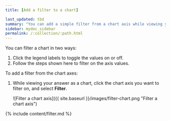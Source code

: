 ```yaml
---
title: [Add a filter to a chart]

last_updated: tbd
summary: "You can add a simple filter from a chart axis while viewing your answer as a chart."
sidebar: mydoc_sidebar
permalink: /:collection/:path.html
---
```

You can filter a chart in two ways:

1.  Click the legend labels to toggle the values on or off.
2.  Follow the steps shown here to filter on the axis values.

To add a filter from the chart axes:

1. While viewing your answer as a chart, click the chart axis you want to filter on, and select **Filter**.

     ![Filter a chart axis]({{ site.baseurl }}/images/filter-chart.png "Filter a chart axis")

{% include content/filter.md %}
